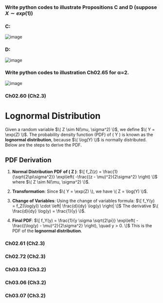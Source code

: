 ### Write python codes to illustrate Propositions C and D (suppose $X\sim exp(1)$)
### C:  
![image](https://github.com/user-attachments/assets/e9142bee-b32e-4440-bea4-371510d9175e)
### D:
![image](https://github.com/user-attachments/assets/3b20fbc9-b9b5-4b36-a880-8bf9672a5ee9)
### Write python codes to illustration Ch02.65 for α=2.
![image](https://github.com/user-attachments/assets/e2c81c70-6d68-41df-98b2-c69692f2cd25)
### Ch02.60 (Ch2.3)
# Lognormal Distribution

Given a random variable $\( Z \sim N(\mu, \sigma^2) \)$, we define $\( Y = \exp(Z) \)$. The probability density function (PDF) of \( Y \) is known as the **lognormal distribution**, because $\( \log(Y) \)$ is normally distributed. Below are the steps to derive the PDF.

## PDF Derivation

1. **Normal Distribution PDF of \( Z \)**:
   $\[
   f_Z(z) = \frac{1}{\sqrt{2\pi\sigma^2}} \exp\left( -\frac{(z - \mu)^2}{2\sigma^2} \right)
   \]$
   where $\( Z \sim N(\mu, \sigma^2) \)$.

2. **Transformation**:
   Since $\( Y = \exp(Z) \), we have \( Z = \log(Y) \)$.

3. **Change of Variables**:
   Using the change of variables formula:
   $\[
   f_Y(y) = f_Z(\log(y)) \cdot \left| \frac{d}{dy} \log(y) \right|
   \]$
   The derivative $\( \frac{d}{dy} \log(y) = \frac{1}{y} \)$.

4. **Final PDF**:
   $\[
   f_Y(y) = \frac{1}{y \sigma \sqrt{2\pi}} \exp\left( -\frac{(\log(y) - \mu)^2}{2\sigma^2} \right), \quad y > 0.
   \]$
   This is the PDF of the **lognormal distribution**.
### Ch02.61 (Ch2.3)
### Ch02.72 (Ch2.3)
### Ch03.03 (Ch3.2)
### Ch03.06 (Ch3.2)
### Ch03.07 (Ch3.2)
